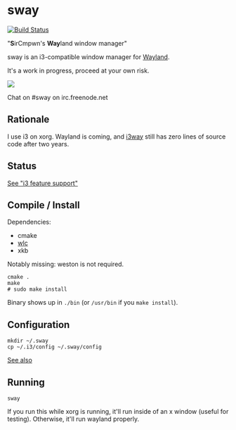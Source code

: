 # sway

[![Build Status](https://ci.gensok.io/job/Sway-Main/badge/icon)](https://ci.gensok.io/job/Sway-Main/)

"**S**irCmpwn's **Way**land window manager"

sway is an i3-compatible window manager for
[Wayland](http://wayland.freedesktop.org/).

It's a work in progress, proceed at your own risk.

![](https://sr.ht/qxGE.png)

Chat on #sway on irc.freenode.net

## Rationale

I use i3 on xorg. Wayland is coming, and [i3way](http://i3way.org/) still has
zero lines of source code after two years.

## Status

[See "i3 feature support"](https://github.com/SirCmpwn/sway/issues/2)

## Compile / Install

Dependencies:

* cmake
* [wlc](https://github.com/Cloudef/wlc)
* xkb

Notably missing: weston is not required.

    cmake .
    make
    # sudo make install

Binary shows up in `./bin` (or `/usr/bin` if you `make install`).

## Configuration

    mkdir ~/.sway
    cp ~/.i3/config ~/.sway/config

[See also](http://i3wm.org/docs/)

## Running

    sway

If you run this while xorg is running, it'll run inside of an x window (useful
for testing). Otherwise, it'll run wayland properly.
